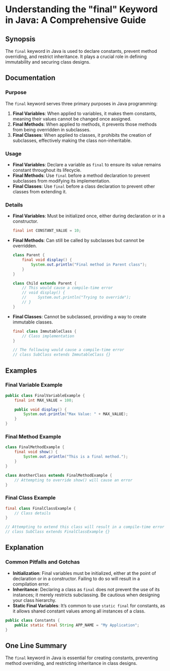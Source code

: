 <!--
Meta Description: # Understanding the "final" Keyword in Java: A Comprehensive Guide ## Synopsis The `final` keyword in Java is used to declare constants, prevent metho...
Meta Keywords: final, class, java, method, variables
-->

# Understanding the "final" Keyword in Java: A Comprehensive Guide

## Synopsis
The `final` keyword in Java is used to declare constants, prevent method overriding, and restrict inheritance. It plays a crucial role in defining immutability and securing class designs.

## Documentation
### Purpose
The `final` keyword serves three primary purposes in Java programming:
1. **Final Variables**: When applied to variables, it makes them constants, meaning their values cannot be changed once assigned.
2. **Final Methods**: When applied to methods, it prevents those methods from being overridden in subclasses.
3. **Final Classes**: When applied to classes, it prohibits the creation of subclasses, effectively making the class non-inheritable.

### Usage
- **Final Variables**: Declare a variable as `final` to ensure its value remains constant throughout its lifecycle.
- **Final Methods**: Use `final` before a method declaration to prevent subclasses from modifying its implementation.
- **Final Classes**: Use `final` before a class declaration to prevent other classes from extending it.

### Details
- **Final Variables**: Must be initialized once, either during declaration or in a constructor.
  
  ```java
  final int CONSTANT_VALUE = 10;
  ```

- **Final Methods**: Can still be called by subclasses but cannot be overridden.
  
  ```java
  class Parent {
      final void display() {
          System.out.println("Final method in Parent class");
      }
  }
  
  class Child extends Parent {
      // This would cause a compile-time error
      // void display() {
      //     System.out.println("Trying to override");
      // }
  }
  ```

- **Final Classes**: Cannot be subclassed, providing a way to create immutable classes.
  
  ```java
  final class ImmutableClass {
      // Class implementation
  }
  
  // The following would cause a compile-time error
  // class SubClass extends ImmutableClass {}
  ```

## Examples
### Final Variable Example

```java
public class FinalVariableExample {
    final int MAX_VALUE = 100;

    public void display() {
        System.out.println("Max Value: " + MAX_VALUE);
    }
}
```

### Final Method Example

```java
class FinalMethodExample {
    final void show() {
        System.out.println("This is a final method.");
    }
}

class AnotherClass extends FinalMethodExample {
    // Attempting to override show() will cause an error
}
```

### Final Class Example

```java
final class FinalClassExample {
    // Class details
}

// Attempting to extend this class will result in a compile-time error
// class SubClass extends FinalClassExample {}
```

## Explanation
### Common Pitfalls and Gotchas
- **Initialization**: Final variables must be initialized, either at the point of declaration or in a constructor. Failing to do so will result in a compilation error.
- **Inheritance**: Declaring a class as `final` does not prevent the use of its instances; it merely restricts subclassing. Be cautious when designing your class hierarchy.
- **Static Final Variables**: It’s common to use `static final` for constants, as it allows shared constant values among all instances of a class.

```java
public class Constants {
    public static final String APP_NAME = "My Application";
}
```

## One Line Summary
The `final` keyword in Java is essential for creating constants, preventing method overriding, and restricting inheritance in class designs.